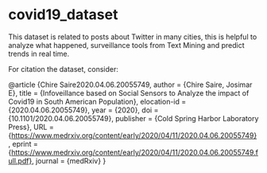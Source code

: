 # covid19_dataset
This dataset is related to posts about Twitter in many cities, this is helpful to analyze what happened, surveillance tools from Text Mining and predict trends in real time.

For citation the dataset, consider:

@article {Chire Saire2020.04.06.20055749,
	author = {Chire Saire, Josimar E},
	title = {Infoveillance based on Social Sensors to Analyze the impact of Covid19 in South American Population},
	elocation-id = {2020.04.06.20055749},
	year = {2020},
	doi = {10.1101/2020.04.06.20055749},
	publisher = {Cold Spring Harbor Laboratory Press},
	URL = {https://www.medrxiv.org/content/early/2020/04/11/2020.04.06.20055749},
	eprint = {https://www.medrxiv.org/content/early/2020/04/11/2020.04.06.20055749.full.pdf},
	journal = {medRxiv}
}
